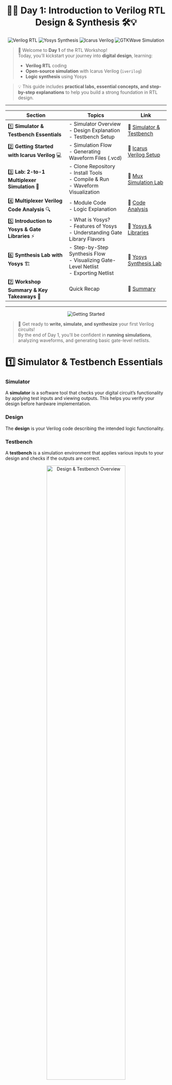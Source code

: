 <div align="center">

# 🌟🚀 **Day 1: Introduction to Verilog RTL Design & Synthesis** 🛠️💡

![Verilog RTL](https://img.shields.io/badge/Verilog-RTL-purple?style=for-the-badge&logo=verilog&logoColor=white)
![Yosys Synthesis](https://img.shields.io/badge/Yosys-Synthesis-green?style=for-the-badge&logo=opensourceinitiative&logoColor=white)
![Icarus Verilog](https://img.shields.io/badge/Icarus-Verilog-red?style=for-the-badge&logo=gnu&logoColor=white)
![GTKWave Simulation](https://img.shields.io/badge/GTKWave-Simulation-pink?style=for-the-badge&logo=gnu&logoColor=black)

</div>


> 🎉 Welcome to **Day 1** of the RTL Workshop!  
> Today, you’ll kickstart your journey into **digital design**, learning:  
> - **Verilog RTL** coding  
> - **Open-source simulation** with Icarus Verilog (`iverilog`)  
> - **Logic synthesis** using Yosys  

> 💡 This guide includes **practical labs, essential concepts, and step-by-step explanations** to help you build a strong foundation in RTL design.

---
| Section | Topics | Link |
|---------|--------|------|
| 1️⃣  **Simulator & Testbench Essentials** | - Simulator Overview <br> - Design Explanation <br> - Testbench Setup | 🔗 [Simulator & Testbench](https://github.com/Gowtham007007/Week-1_RISC-V_Tapeout/tree/main/Day_1#1%EF%B8%8F%E2%83%A3--simulator--testbench-essentials) |
| 2️⃣  **Getting Started with Icarus Verilog** 💻| - Simulation Flow <br> - Generating Waveform Files (.vcd) | 🔗 [Icarus Verilog Setup](https://github.com/Gowtham007007/Week-1_RISC-V_Tapeout/tree/main/Day_1#2%EF%B8%8F%E2%83%A3--getting-started-with-icarus-verilog-) |
| 3️⃣  **Lab: 2-to-1 Multiplexer Simulation** 🧪|- Clone Repository <br> - Install Tools <br> - Compile & Run <br> - Waveform Visualization | 🔗 [Mux Simulation Lab](https://github.com/Gowtham007007/Week-1_RISC-V_Tapeout/tree/main/Day_1#3%EF%B8%8F%E2%83%A3--lab-2-to-1-multiplexer-simulation-) |
| 4️⃣  **Multiplexer Verilog Code Analysis** 🔍|- Module Code <br> - Logic Explanation | 🔗 [Code Analysis](https://github.com/Gowtham007007/Week-1_RISC-V_Tapeout/tree/main/Day_1#4%EF%B8%8F%E2%83%A3--multiplexer-verilog-code-analysis-) |
| 5️⃣  **Introduction to Yosys & Gate Libraries** ⚡|- What is Yosys? <br> - Features of Yosys <br> - Understanding Gate Library Flavors | 🔗 [Yosys & Libraries](https://github.com/Gowtham007007/Week-1_RISC-V_Tapeout/tree/main/Day_1#5%EF%B8%8F%E2%83%A3--introduction-to-yosys--gate-libraries-) |
| 6️⃣  **Synthesis Lab with Yosys** 🏗️ |- Step-by-Step Synthesis Flow <br> - Visualizing Gate-Level Netlist <br> - Exporting Netlist | 🔗 [Yosys Synthesis Lab](https://github.com/Gowtham007007/Week-1_RISC-V_Tapeout/tree/main/Day_1#6%EF%B8%8F%E2%83%A3--synthesis-lab-with-yosys-%EF%B8%8F) |
| 7️⃣  **Workshop Summary & Key Takeaways** 📝 |Quick Recap | 🔗 [Summary](https://github.com/Gowtham007007/Week-1_RISC-V_Tapeout/tree/main/Day_1#7%EF%B8%8F%E2%83%A3--workshop-summary--key-takeaways-) |



---

<div align="center">

![Getting Started](https://img.shields.io/badge/Let's_Start-Coding-blueviolet?style=for-the-badge&logo=programming&logoColor=white)

</div>

> 🚀 Get ready to **write, simulate, and synthesize** your first Verilog circuits!  
> By the end of Day 1, you'll be confident in **running simulations**, analyzing waveforms, and generating basic gate-level netlists.



# 1️⃣  **Simulator & Testbench Essentials**

###  Simulator

A **simulator** is a software tool that checks your digital circuit’s functionality by applying test inputs and viewing outputs. This helps you verify your design before hardware implementation.

###  Design

The **design** is your Verilog code describing the intended logic functionality.

###  Testbench

A **testbench** is a simulation environment that applies various inputs to your design and checks if the outputs are correct.

<div align="center">
  <img src="https://github.com/user-attachments/assets/93927b96-df80-4da5-b801-284fc2cc6757" alt="Design & Testbench Overview" width="70%">
</div>

---

# 2️⃣  **Getting Started with Icarus Verilog** 💻

**iverilog** is an open-source simulator for Verilog. Here’s the typical simulation flow:

<div align="center">
  <img src="https://github.com/user-attachments/assets/3ca190fb-cfa4-4abb-b9e1-0151b3c4bdba" alt="iverilog Simulation Flow" width="70%">
</div>

- Both the design and testbench are provided as input to iverilog.
- The simulator produces a `.vcd` file for waveform viewing in GTKWave.

---

# 3️⃣  **Lab: 2-to-1 Multiplexer Simulation** 🧪

Let’s simulate a simple **2-to-1 multiplexer** using iverilog!

###  Step 1: Clone the Workshop Repository

```shell
git clone https://github.com/kunalg123/sky130RTLDesignAndSynthesisWorkshop.git
cd sky130RTLDesignAndSynthesisWorkshop/verilog_files
```

###  Step 2: Install Required Tools

```shell
sudo apt install iverilog
sudo apt install gtkwave
```

###  Step 3: Simulate the Design

Compile the design and testbench:

```shell
iverilog good_mux.v tb_good_mux.v
```

Run the simulation:

```shell
./a.out
```

View the waveform:

```shell
gtkwave tb_good_mux.vcd
```

<div align="center">
  <img src="Images/good_mux_waveform.jpeg" alt="Image 1" width="70%"/>
</div>

---

# 4️⃣  **Multiplexer Verilog Code Analysis** 🔍

**The code for the multiplexer (`good_mux.v`):**

```verilog
module good_mux (input i0, input i1, input sel, output reg y);
always @ (*)
begin
    if(sel)
        y <= i1;
    else 
        y <= i0;
end
endmodule
```

###  **How It Works**

- **Inputs:** `i0`, `i1` (data), `sel` (select line)
- **Output:** `y` (registered output)
- **Logic:** If `sel` is 1, `y` gets `i1`; if `sel` is 0, `y` gets `i0`.

---

# 5️⃣  **Introduction to Yosys & Gate Libraries** ⚡

###  What is Yosys?

**Yosys** is a powerful open-source synthesis tool for digital hardware. It takes your Verilog code and converts it into a gate-level netlist—a hardware blueprint.

#### Yosys Features

- **Synthesis:** Converts HDL to a logic circuit
- **Optimization:** Improves speed or area
- **Technology Mapping:** Matches logic to actual hardware cells
- **Verification:** Checks correctness
- **Extensibility:** Supports custom flows

###  Why Do Libraries Have Different Gate "Flavors"?

A `.lib` file contains many versions of each gate (like AND, OR, NOT) with different properties:

- **Performance:** Faster gates for critical paths, slower for power savings
- **Power:** Some gates use less energy
- **Area:** Smaller gates for compact chips
- **Drive Strength:** Stronger gates to drive more load
- **Signal Integrity:** Specialized gates for noise/performance
- **Mapping:** Synthesis tools pick the best flavor for your needs

---

# 6️⃣  **Synthesis Lab with Yosys** 🏗️ 

Let’s synthesize the `good_mux` design using Yosys!

###  Step-by-Step Yosys Flow

1. **Start Yosys**
    ```shell
    yosys
    ```

2. **Read the liberty library**
    ```shell
    read_liberty -lib ../lib/sky130_fd_sc_hd__tt_025C_1v80.lib
    ```

3. **Read the Verilog code**
    ```shell
    read_verilog good_mux.v
    ```

4. **Synthesize the design**
    ```shell
    synth -top good_mux
    ```

5. **Technology mapping**
    ```shell
    abc -liberty ../lib/sky130_fd_sc_hd__tt_025C_1v80.lib
    ```

6. **Visualize the gate-level netlist**
    ```shell
    show
    ```

<div align="center">
  <img src="Images/good_mux_netlist.jpeg" alt="Yosys Gate-level Schematic" width="70%">
</div>


7. **Viewing the Netlist generated**
```shell
write_verilog -noattr good_mux_netlist.v
```
<div align="center">
  <img src="Images/good_mux_net.jpeg" alt="Yosys Netlist" width="70%">
</div>

---

# 7️⃣  **Workshop Summary & Key Takeaways** 📝

- You learned about simulators, designs, and testbenches.
- You ran your first Verilog simulation with iverilog and visualized waveforms.
- You analyzed the 2-to-1 mux code.
- You explored Yosys and learned why gate libraries have various flavors.


---
